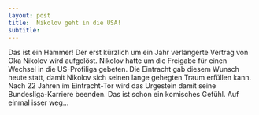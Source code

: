 ```yaml
---
layout: post
title:  Nikolov geht in die USA!
subtitle:  
---
```


Das ist ein Hammer! Der erst kürzlich um ein Jahr verlängerte Vertrag von Oka Nikolov wird aufgelöst. Nikolov hatte um die Freigabe für einen Wechsel in die US-Profiliga gebeten. Die Eintracht gab diesem Wunsch heute statt, damit Nikolov sich seinen lange gehegten Traum erfüllen kann. Nach 22 Jahren im Eintracht-Tor wird das Urgestein damit seine Bundesliga-Karriere beenden. Das ist schon ein komisches Gefühl. Auf einmal isser weg...


